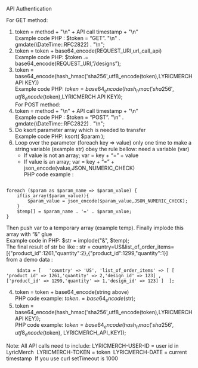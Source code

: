 API Authentication

For GET method:
1. token = method + "\n" + API call timestamp + "\n"  <br />
Example code PHP : $token =  “GET”. "\n" . gmdate(\DateTime::RFC2822) . "\n"; <br />
2. token = token + base64_encode(REQUEST_URI,url_call_api) <br />
Example code PHP: $token .= base64_encode(REQUEST_URI,”/designs”); <br />
3. token = base64_encode(hash_hmac('sha256',utf8_encode(token),LYRICMERCH API KEY))  <br />
Example code PHP: $token = base64_encode(hash_hmac('sha256',utf8_encode($token),LYRICMERCH API KEY)); <br />
For POST method:
1. token = method + "\n" + API call timestamp + "\n"  <br />
Example code PHP : $token =  “POST”. "\n" . gmdate(\DateTime::RFC2822) . "\n"; <br />
2. Do ksort parameter array which is needed to transfer <br />
Example code PHP: ksort( $param ); <br />
3. Loop over the parameter (foreach key => value) only one time to make a string variable (example str) obey the rule bellow: 
    need a variable (var) <br />
	- If value is not an array; var =  key + “=” + value  <br /> 
	- If value is an array; var =  key + “=” + json_encode(value,JSON_NUMERIC_CHECK) <br />
PHP code example :   <br />
```

foreach ($param as $param_name => $param_value) {
    if(is_array($param_value)){
        $param_value = json_encode($param_value,JSON_NUMERIC_CHECK);
    }
    $temp[] = $param_name . '=' . $param_value;
}
```

Then push var to a temporary array (example temp). Finally implode this array with “&” glue <br />
Example code in PHP:  $str = implode("&", $temp); <br />
The final result of str be like : str = country=US&list_of_order_items=[{"product_id":1261,"quantity":2},{"product_id":1299,"quantity":1}]  <br />
from a demo data : <br />
```
	$data = [	'country' => 'US', 'list_of_order_items' => [ [ 'product_id' => 1261,'quantity' => 2,'design_id' => 123] , ['product_id' => 1299,'quantity' => 1,'design_id' => 123] ]  ]; 
``` 
4. token = token + base64_encode(string above)  <br />
PHP code example:  $token .= base64_encode($str); <br />
5. token = base64_encode(hash_hmac('sha256',utf8_encode(token),LYRICMERCH API KEY));  <br />
PHP code example: $token = base64_encode(hash_hmac('sha256', utf8_encode($token), LYRICMERCH_API_KEY)); <br />

Note: 
All API calls need to include:
LYRICMERCH-USER-ID = user id in LyricMerch 
LYRICMERCH-TOKEN = token 
LYRICMERCH-DATE = current timestamp 
If you use curl setTimeout is 1000 
